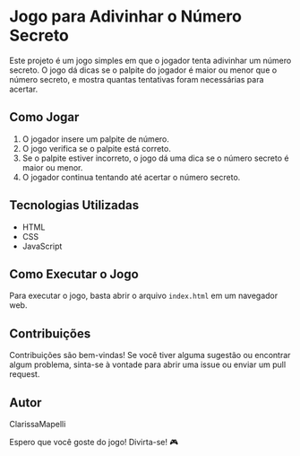 # Jogo para Adivinhar o Número Secreto

Este projeto é um jogo simples em que o jogador tenta adivinhar um número secreto. O jogo dá dicas se o palpite do jogador é maior ou menor que o número secreto, e mostra quantas tentativas foram necessárias para acertar.

## Como Jogar

1. O jogador insere um palpite de número.
2. O jogo verifica se o palpite está correto.
3. Se o palpite estiver incorreto, o jogo dá uma dica se o número secreto é maior ou menor.
4. O jogador continua tentando até acertar o número secreto.

## Tecnologias Utilizadas

- HTML
- CSS
- JavaScript

## Como Executar o Jogo

Para executar o jogo, basta abrir o arquivo `index.html` em um navegador web.

## Contribuições

Contribuições são bem-vindas! Se você tiver alguma sugestão ou encontrar algum problema, sinta-se à vontade para abrir uma issue ou enviar um pull request.

 <h2>Autor</h2>
    <p>ClarissaMapelli</p>


 Espero que você goste do jogo! Divirta-se! :video_game:
